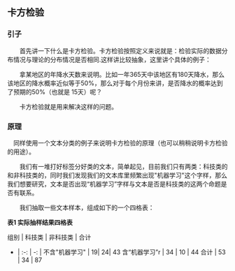 ## 卡方检验

### 引子

　　首先讲一下什么是卡方检验。卡方检验按照定义来说就是：检验实际的数据分布情况与理论的分布情况是否相同.这样讲比较抽象，这里讲个具体的例子：

　　拿某地区的年降水天数来说明。比如一年365天中该地区有180天降水，那么该地区的降水概率近似等于50%，那么对于每个月份来讲，是否降水的概率达到了预期的50%（也就是 15天）呢？

　　卡方检验就是用来解决这样的问题。

### 原理

　同样使用一个文本分类的例子来说明卡方检验的原理（也可以稍稍说明卡方检验的用途）。

　　我们有一堆打好标签分好类的文本，简单起见，目前我们只有两类：科技类的和非科技类的，同时我们发现我们的文本库里频繁出现"机器学习"这个字样，那么我们想要研究，文本是否出现“机器学习”字样与文本是否是科技类的这两个命题是否有联系。

　　我们抽取一些文本样本，组成如下的一个四格表：

**表1 实际抽样结果四格表**

组别 | 科技类 | 非科技类 | 合计
- | :-: | -: |
不含"机器学习" | 19| 24| 43
含“机器学习”r | 34 | 10 | 44
合计 | 53 | 34 | 87
